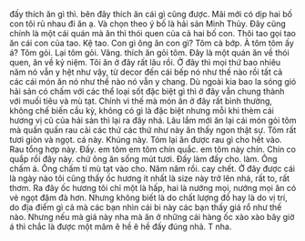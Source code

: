đấy thích ăn gì thì. bên đây thích ăn cái gì cũng được. Mãi mới có dịp hai bố con tôi rủ nhau đi ăn ạ. Và chọn theo ý bố là hải sản Minh Thủy. Đây cũng chính là một cái quán mà ăn thì thói quen của cả hai bố con. Thôi tao gọi tao ăn cái con của tao. Kệ tao. Con gì ông ăn con gì? Tôm cà bớp. À tôm tôm ấy á? Tôm gỏi. Lại tôm gỏi. Vâng. thích ăn gỏi tôm. Đây là một quán ăn về thói quen, ăn về kỷ niệm. Tôi ăn ở đây rất lâu rồi. Ở đây thì mọi thứ bao nhiêu năm nó vẫn y hệt như vậy, từ decor đến cái bếp nó như thế nào rồi tất cả các cái món ăn nó như thế nào nó vẫn y chang. Dù ngoài kia bao la sóng gió hải sản có chấm với các thể loại sốt đặc biệt gì thì ở đây vẫn chung thành với muối tiêu và mù tạt. Chính vì thế mà món ăn ở đây rất bình thường, không chế biến cầu kỳ, không có gì là đặc biệt nhưng mỗi khi thèm cái hương vị cũ của hải sản thì lại ra đây nhá. Lâu lắm mới ăn lại cái món gỏi tôm mà quấn quấn rau cải các thứ các thứ như này ăn thấy ngon thật sự. Tôm rất tươi giòn và ngọt. cá này. Khúng này. Tóm lại ăn được rau gì cho hết vào. Rau tổng hợp này. Đấy. em tôm em tôm chín quắc. em tôm này chín. Chín co quắp rồi đây này. chứ ông ăn sống mút tươi. Đấy làm đấy cho. làm. Ông chấm á. Ông chấm tí mù tạt vào cho. Nâm nâm rồi. cay chết. Ở đây được cái là ngày nào tôi cũng thấy ốc hương ít nhất là size này trở lên nhá, rất to, rất thơm. Ra đây ốc hương tôi chỉ một là hấp, hai là nướng mọi, nướng mọi ăn có vẻ ngọt đậm đà hơn. Nhưng không biết là do chất lượng đồ hay là do vị trí, do địa điểm gì cả mà các bạn nhìn cái bi này các bạn thấy giá rổ như thế nào. Nhưng nếu mà giá này nha mà ăn ở những cái hàng ốc xào xào bây giờ á thì chắc là được một mâm ê hề ê hề đấy đúng nhả. T nha.